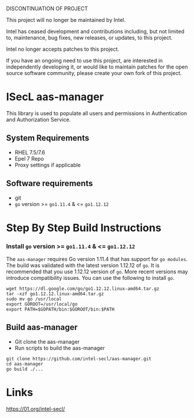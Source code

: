 DISCONTINUATION OF PROJECT

This project will no longer be maintained by Intel.

Intel has ceased development and contributions including, but not limited to, maintenance, bug fixes, new releases, or updates, to this project.  

Intel no longer accepts patches to this project.

If you have an ongoing need to use this project, are interested in independently developing it, or would like to maintain patches for the open source software community, please create your own fork of this project.  
# ISecL aas-manager

This library is used to populate all users and permissions in Authentication and Authorization Service.

## System Requirements
- RHEL 7.5/7.6
- Epel 7 Repo
- Proxy settings if applicable

## Software requirements
- git
- `go` version >= `go1.11.4` & <= `go1.12.12`

# Step By Step Build Instructions

### Install `go` version >= `go1.11.4` & <= `go1.12.12`
The `aas-manager` requires Go version 1.11.4 that has support for `go modules`. The build was validated with the latest version 1.12.12 of `go`. It is recommended that you use 1.12.12 version of `go`. More recent versions may introduce compatibility issues. You can use the following to install `go`.
```shell
wget https://dl.google.com/go/go1.12.12.linux-amd64.tar.gz
tar -xzf go1.12.12.linux-amd64.tar.gz
sudo mv go /usr/local
export GOROOT=/usr/local/go
export PATH=$GOPATH/bin:$GOROOT/bin:$PATH
```

## Build aas-manager

- Git clone the aas-manager
- Run scripts to build the aas-manager

```shell
git clone https://github.com/intel-secl/aas-manager.git
cd aas-manager
go build ./...
```

# Links
https://01.org/intel-secl/
